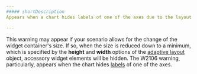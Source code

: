 ```yaml
---
##### shortDescription
Appears when a chart hides labels of one of the axes due to the layout being adapted.

---
```

This warning may appear if your scenario allows for the change of the widget container's size. If so, when the size is reduced down to a minimum, which is specified by the **height** and **width** options of the [adaptive layout](/api-reference/20%20Data%20Visualization%20Widgets/BaseChart/1%20Configuration/adaptiveLayout '/Documentation/ApiReference/Data_Visualization_Widgets/dxChart/Configuration/adaptiveLayout/') object, accessory widget elements will be hidden. The W2106 warning, particularly, appears when the chart hides [labels](/concepts/20%20Data%20Visualization/10%20Charts/10%20Chart%20Elements/070%20Axis%20Labels.md '/Documentation/Guide/Data_Visualization/Charts/Chart_Elements/#Axis_Labels') of one of the axes.